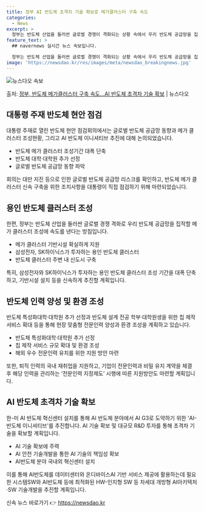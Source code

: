 ```yaml
---
title: 정부 AI 반도체 초격차 기술 확보로 메가클러스터 구축 속도
categories:
  - News
excerpt: >
  정부는 반도체 산업을 둘러싼 글로벌 경쟁이 격화되는 상황 속에서 우리 반도체 공급망을 집적할 메가 클러스터 …
feature_text: >
  ## navernews 실시간 뉴스 속보입니다.

  정부는 반도체 산업을 둘러싼 글로벌 경쟁이 격화되는 상황 속에서 우리 반도체 공급망을 집적할 메가 클러스터 …
image: 'https://newsdao.kr/res/images/meta/newsdao_breakingnews.jpg'
---
```


![뉴스다오 속보](https://newsdao.kr/res/images/meta/newsdao_breakingnews.jpg)

<p>출처: <a href="https://newsdao.kr/3553" rel="dofollow">정부, 반도체 메가클러스터 구축 속도…AI 반도체  초격차 기술 확보</a> | 뉴스다오</p>

<h2 data-ke-size="size26">대통령 주재 반도체 현안 점검</h2>
<p data-ke-size="size16">대통령 주재로 열린 반도체 현안 점검회의에서는 글로벌 반도체 공급망 동향과 메가 클러스터 조성현황, 그리고 AI 반도체 이니셔티브 추진에 대해 논의되었습니다.</p>
<ul>
  <li>반도체 메가 클러스터 조성기간 대폭 단축</li>
  <li>반도체 대학·대학원 추가 선정</li>
  <li>글로벌 반도체 공급망 동향 파악</li>
</ul>
<p data-ke-size="size16">회의는 대만 지진 등으로 인한 글로벌 반도체 공급망 리스크를 확인하고, 반도체 메가 클러스터 신속 구축을 위한 조치사항을 대통령이 직접 점검하기 위해 마련되었습니다.</p>

<h2 data-ke-size="size26">용인 반도체 클러스터 조성</h2>
<p data-ke-size="size16">한편, 정부는 반도체 산업을 둘러싼 글로벌 경쟁 격화로 우리 반도체 공급망을 집적할 메가 클러스터 조성에 속도를 낸다는 방침입니다.</p>
<ul>
  <li>메가 클러스터 기반시설 확실하게 지원</li>
  <li>삼성전자, SK하이닉스가 투자하는 용인 반도체 클러스터</li>
  <li>반도체 클러스터 주변 내 신도시 구축</li>
</ul>
<p data-ke-size="size16">특히, 삼성전자와 SK하이닉스가 투자하는 용인 반도체 클러스터 조성 기간을 대폭 단축하고, 기반시설 설치 등을 신속하게 추진할 계획입니다.</p>

<h2 data-ke-size="size26">반도체 인력 양성 및 환경 조성</h2>
<p data-ke-size="size16">반도체 특성화대학·대학원 추가 선정과 반도체 설계 전공 학부·대학원생을 위한 칩 제작 서비스 확대 등을 통해 현장 맞춤형 전문인력 양성과 환경 조성을 계획하고 있습니다.</p>
<ul>
  <li>반도체 특성화대학·대학원 추가 선정</li>
  <li>칩 제작 서비스 규모 확대 및 환경 조성</li>
  <li>해외 우수 전문인력 유치를 위한 지원 방안 마련</li>
</ul>
<p data-ke-size="size16">또한, 퇴직 인력의 국내 재취업을 지원하고, 기업이 전문인력과 비밀 유지 계약을 체결 후 해당 인력을 관리하는 ‘전문인력 지정제도’ 시행에 따른 지원방안도 마련할 계획입니다.</p>

<h2 data-ke-size="size26">AI 반도체 초격차 기술 확보</h2>
<p data-ke-size="size16">한-미 AI 반도체 혁신센터 설치를 통해 AI 반도체 분야에서 AI G3로 도약하기 위한 'AI-반도체 이니셔티브'를 추진합니다. AI 기술 확보 및 대규모 R&D 투자를 통해 초격차 기술을 확보할 계획입니다.</p>
<ul>
  <li>AI 기술 확보에 주력</li>
  <li>AI 안전 기술개발을 통한 AI 기술의 책임성 확보</li>
  <li>AI반도체 분야 국내외 혁신센터 설치</li>
</ul>
<p data-ke-size="size16">이를 통해 AI반도체를 데이터센터와 온디바이스AI 기반 서비스 제공에 활용하는데 필요한 시스템SW와 AI반도체 등에 최적화된 HW-인지형 SW 등 차세대 개방형 AI아키텍처·SW 기술개발을 추진할 계획입니다.</p> 

신속 뉴스 바로가기 👉 <a href="https://newsdao.kr" rel="dofollow">https://newsdao.kr</a>


